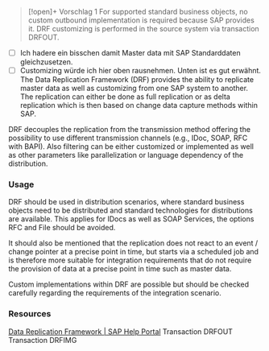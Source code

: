 
> [!open]+ Vorschlag 1
> For supported standard business objects, no custom outbound implementation is required because SAP provides it. DRF customizing is performed in the source system via transaction DRFOUT.

- [ ] Ich hadere ein bisschen damit Master data mit SAP Standarddaten gleichzusetzen. 
- [ ] Customizing würde ich hier oben rausnehmen. Unten ist es gut erwähnt.
The Data Replication Framework (DRF) provides the ability to replicate master data as well as  customizing from one SAP system to another. The replication can either be done as full replication or as delta replication which is then based on change data capture methods within SAP.

DRF decouples the replication from the transmission method offering the possibility to use different transmission channels (e.g., IDoc, SOAP, RFC with BAPI). Also filtering can be either customized or implemented as well as other parameters like parallelization or language dependency of the distribution. 
### Usage
DRF should be used in distribution scenarios, where standard business objects need to be distributed and standard technologies for distributions are available. This applies for IDocs as well as SOAP Services, the options RFC and File should be avoided.

It should also be mentioned that the replication does not react to an event / change pointer at a precise point in time, but starts via a scheduled job and is therefore more suitable for integration requirements that do not require the provision of data at a precise point in time such as master data.

Custom implementations within DRF are possible but should be checked carefully regarding the requirements of the integration scenario. 
### Resources
[Data Replication Framework | SAP Help Portal](https://help.sap.com/docs/SAP_S4HANA_ON-PREMISE/8308e6d301d54584a33cd04a9861bc52/88e3f5577c84bc12e10000000a4450e5.html?locale=en-US)
Transaction DRFOUT
Transaction DRFIMG